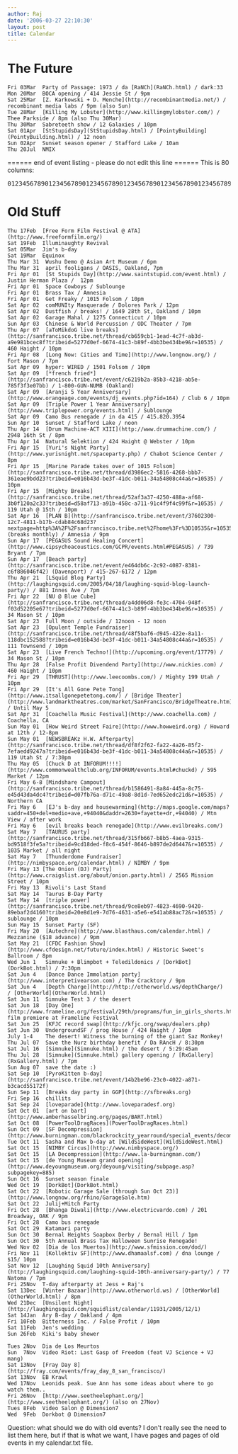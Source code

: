 ```yaml
---
author: Raj
date: '2006-03-27 22:10:30'
layout: post
title: Calendar
---
```


# The Future
    Fri 03Mar  Party of Passage: 1973 / da [RaNCh](RaNCh.html) / dark:33
    Mon 20Mar  BOCA opening / 414 Jessie St / 9pm
    Sat 25Mar  [Z. Karkowski + D. Menche](http://recombinantmedia.net/) / recombinant media labs / 9pm (also Sun)
    Tue 28Mar  [Killing My Lobster](http://www.killingmylobster.com/) / Thee Parkside / 8pm (also Thu 30Mar)
    Thu 30Mar  Sabreteeth show / 12 Galaxies / 10pm
    Sat 01Apr  [StStupidsDay](StStupidsDay.html) / [PointyBuilding](PointyBuilding.html) / 12 noon
    Sun 02Apr  Sunset season opener / Stafford Lake / 10am
    Thu 20Jul  NMIX
====== end of event listing - please do not edit this line ======
This is 80 columns:
<pre>
01234567890123456789012345678901234567890123456789012345678901234567890123456789
</pre>
# Old Stuff
    Thu 17Feb  [Free Form Film Festival @ ATA](http://www.freeformfilm.org/)
    Sat 19Feb  Illuminaughty Revival
    Sat 05Mar  Jim's b-day
    Sat 19Mar  Equinox
    Thu Mar 31  Wushu Demo @ Asian Art Museum / 6pm
    Thu Mar 31  april fooligans / OASIS, Oakland, 7pm
    Fri Apr 01  [St Stupids Day](http://www.saintstupid.com/event.html) / Justin Herman Plaza /  12pm 
    Fri Apr 01  Space Cowboys / Sublounge
    Fri Apr 01  Brass Tax / Amnesia
    Fri Apr 01  Get Freaky / 1015 Folsom / 10pm
    Sat Apr 02  comMUNIty Masquerade / Dolores Park / 12pm
    Sat Apr 02  Dustfish / breaks! / 1649 28th St, Oakland / 10pm
    Sat Apr 02  Garage Mahal / 1275 Connecticut / 10pm
    Sun Apr 03  Chinese & World Percussion / ODC Theater / 7pm
    Thu Apr 07  [aToMikdoG live breaks](http://sanfrancisco.tribe.net/thread/cb659cb1-1ead-4c7f-ab3d-a9e981bcec8f?tribeid=5277d0ef-6674-41c3-b89f-4bb3be434be9&r=10535) / 460 Haight / 10pm
    Fri Apr 08  [Long Now: Cities and Time](http://www.longnow.org/) / Fort Mason / 7pm
    Sat Apr 09  hyper: WIRED / 1501 Folsom / 10pm
    Sat Apr 09  [*french fried*](http://sanfrancisco.tribe.net/event/c6219b2a-85b3-4218-ab5e-785f3f3e07bb) / 1-800-GUN-NUMB (Oakland)
    Sat Apr 09  [Aranji 5 Year Anniversary](http://www.orangeage.com/events/dj_events.php?id=164) / Club 6 / 10pm
    Sat Apr 09  [Triple Power 1 Year Anniversary](http://www.triplepower.org/events.html) / Sublounge
    Sat Apr 09  Camo Bus renegade / in da 415 / 415.820.3954
    Sun Apr 10  Sunset / Stafford Lake / noon
    Thu Apr 14  [Drum Machine-ACT XIII](http://www.drummachine.com/) / 2948 16th St / 8pm
    Thu Apr 14  Natural Selektion / 424 Haight @ Webster / 10pm
    Fri Apr 15  [Yuri's Night Party](http://www.yurisnight.net/spaceparty.php) / Chabot Science Center / 8pm
    Fri Apr 15  [Marine Parade takes over of 1015 Folsom](http://sanfrancisco.tribe.net/thread/d3986ec2-5816-4268-bbb7-361eae9bdd23?tribeid=e016b43d-be3f-41dc-b011-34a54808c44a&r=10535) / 10pm
    Fri Apr 15  [Mighty Breaks](http://sanfrancisco.tribe.net/thread/52af3a37-4250-488a-af68-3b0f120a2c33?tribeid=d58af713-a91b-458c-a711-91c4f9f4c99f&r=10535) / 119 Utah @ 15th / 10pm
    Sat Apr 16  [PLAN B](http://sanfrancisco.tribe.net/event/37602300-12c7-4811-b17b-cdab84c68d23?nextpage=http%3A%2F%2Fsanfrancisco.tribe.net%2Fhome%3Fr%3D10535&r=10535)(breaks monthly) / Amnesia / 9pm
    Sun Apr 17  [PEGASUS Sound Healing Concert](http://www.cipsychoacoustics.com/GCPR/events.html#PEGASUS) / 739 Bryant / 7pm
    Sun Apr 17  [Beach party](http://sanfrancisco.tribe.net/event/e464db6c-2c92-4087-8381-c6f886046f42) (Davenport) / 415-267-6172 / 12pm
    Thu Apr 21  [LSquid Blog Party](http://laughingsquid.com/2005/04/18/laughing-squid-blog-launch-party/) / 881 Innes Ave / 7pm
    Fri Apr 22  [NU @ Blue Cube](http://sanfrancisco.tribe.net/thread/a4dd06d8-fe3c-4704-948f-f03d52205e67?tribeid=5277d0ef-6674-41c3-b89f-4bb3be434be9&r=10535) / 34 Mason St / 10pm
    Sat Apr 23  Full Moon / outside / 12noon - 12 noon
    Sat Apr 23  [Opulent Temple Fundraiser](http://sanfrancisco.tribe.net/thread/48f5baf6-d945-422e-8a11-118dbc152588?tribeid=e016b43d-be3f-41dc-b011-34a54808c44a&r=10535) / 111 Townsend / 10pm
    Sat Apr 23  [Live French Techno!](http://upcoming.org/event/17779) / 34 Mason St / 10pm
    Thu Apr 28  [False Profit Divendend Party](http://www.nickies.com) / 460 Haight / 10pm
    Fri Apr 29  [THRUST](http://www.leecoombs.com/) / Mighty 199 Utah / 10pm
    Fri Apr 29  [It's All Gone Pete Tong](http://www.itsallgonepetetong.com/) / [Bridge Theater](http://www.landmarktheatres.com/market/SanFrancisco/BridgeTheatre.htm) / Until May 5
    Sat Apr 31  [Coachella Music Festival](http://www.coachella.com) / Coachella, CA
    Sun May 01  [How Weird Street Faire](http://www.howweird.org) / Howard at 12th / 12-8pm
    Sun May 01  [NEWSBREAKz H.W. Afterparty](http://sanfrancisco.tribe.net/thread/df8f2f62-fa22-4a26-85f2-7efaedd9247a?tribeid=e016b43d-be3f-41dc-b011-34a54808c44a&r=10535) / 119 Utah St / 7:30pm 
    Thu May 05  [Chuck D at INFORUM!!!!](http://www.commonwealthclub.org/INFORUM/events.html#chuckd) / 595 Market / 12pm
    Fri May 6-8 [Mindshare Campout](http://sanfrancisco.tribe.net/thread/b1586491-8a84-445a-8c75-e45d43da4dc4?tribeid=d07fb76a-d71c-49a8-8d1d-7ed652edc21d&r=10535) / Northern CA
    Fri May 6   [EJ's b-day and housewarming](http://maps.google.com/maps?saddr=450+del+medio+ave,+94040&daddr=2630+fayette+dr,+94040) / Mtn View / after work
    Fri May 6   [evil breaks beach renegade](http://www.evilbreaks.com/)
    Sat May 7   [TAURUS party](http://sanfrancisco.tribe.net/thread/315fb667-b8b5-4aea-9315-bd9518f3fe5a?tribeid=9cd18ded-f8c6-454f-8646-b897de2d6447&r=10535) / 1035 Market / all night
    Sat May 7   [Thunderdome Fundraiser](http://nimbyspace.org/calendar.html) / NIMBY / 9pm
    Fri May 13 [The Onion (DJ) Party](http://www.craigslist.org/about/onion.party.html) / 2565 Mission Street / 10pm
    Fri May 13  Rivoli's Last Stand
    Sat May 14  Taurus B-Day Party
    Sat May 14  [triple power](http://sanfrancisco.tribe.net/thread/9ce8eb97-4823-4690-9420-89ebaf2d4160?tribeid=20e8d1e9-7d76-4631-a5e6-e541ab88ac72&r=10535) / sublounge / 10pm
    Sun May 15  Sunset Party (SF)
    Fri May 20  [Autechre](http://www.blasthaus.com/calendar.html) / Mezzanine ($18 advance) / 9pm
    Sat May 21  [CFDC Fashion Show](http://www.cfdesign.net/future/index.html) / Historic Sweet's Ballroom / 8pm
    Wed Jun 1   Simnuke + Blimpbot + Teledildonics / [DorkBot](DorkBot.html) / 7:30pm
    Sat Jun 4   [Dance Dance Immolation party](http://www.interpretivearson.com) / The Cracktory / 9pm
    Sat Jun 4   [Depth Charge](http://http://otherworld.ws/depthCharge/)  / [OtherWorld](OtherWorld.html)
    Sat Jun 11  Simnuke Test 3 / the desert
    Sat Jun 18  [Day One](http://www.frameline.org/festival/29th/programs/fun_in_girls_shorts.html) film premiere at Frameline Festival
    Sat Jun 25  [KFJC record swap](http://kfjc.org/swap/dealers.php)
    Sat Jun 30  UndergroundSF / prog House / 424 Haight / 10pm
    July 1-4    The desert! Witness the burning of the giant Saz Monkey!
    Thu Jul 07  Save the Nurz birthday benefit / Da RAncH / 8:30pm
    Sat Jul 16  [Simnuke](Simnuke.html) / the desert / 5:29:45am
    Thu Jul 28  [Simnuke](Simnuke.html) gallery opening / [RxGallery](RxGallery.html) / 7pm
    Sun Aug 07  save the date :)
    Sat Sep 10  [PyroKitten b-day](http://sanfrancisco.tribe.net/event/14b2be96-23c0-4022-a871-b3cacd55172f)
    Sun Sep 11  [Breaks day party in GGP](http://sfbreaks.org)
    Fri Sep 16  chillits
    Sat Sep 24  [loveparade](http://www.loveparadesf.org)
    Sat Oct 01  [art on bart](http://www.amberhasselbring.org/pages/BART.html)
    Sat Oct 08  [PowerToolDragRaces](PowerToolDragRaces.html)
    Sun Oct 09  [SF Decompression](http://www.burningman.com/blackrockcity_yearround/special_events/decompression/decom2005.html)
    Tue Oct 11  Sasha and Max b-day at [WildSideWest](WildSideWest.html)
    Sat Oct 15  [NIMBY Circus](http://www.nimbyspace.org/)
    Sat Oct 15  [LA Decompression](http://www.la-burningman.com/)
    Sat Oct 15  [de Young Museum grand opening](http://www.deyoungmuseum.org/deyoung/visiting/subpage.asp?subpagekey=885)
    Sun Oct 16  Sunset season finale
    Wed Oct 19  [DorkBot](DorkBot.html)
    Sat Oct 22  [Robotic Garage Sale (through Sun Oct 23)](http://www.longnow.org/rhino/GarageSale.htm)
    Sat Oct 22  Julij+Mitch Party
    Fri Oct 28  [Bhanga Diwali](http://www.electricvardo.com) / 201 Broadway, OAK / 9pm
    Fri Oct 28  Camo bus renegade
    Sat Oct 29  Katamari party
    Sun Oct 30  Bernal Heights Soapbox Derby / Bernal Hill / 1pm
    Sun Oct 30  5th Annual Brass Tax Halloween Sunrise Renegade!
    Wed Nov 02  [Dia de los Muertos](http://www.sfmission.com/dod/)
    Fri Nov 11  [Kollektiv SF](http://www.dhamaalsf.com) / dna lounge / $15/ 10pm
    Sat Nov 12  [Laughing Squid 10th Anniversary](http://laughingsquid.com/laughing-squid-10th-anniversary-party/) / 77 Natoma / 7pm
    Fri 25Nov  T-day afterparty at Jess + Raj's
    Sat 13Dec  [Winter Bazaar](http://www.otherworld.ws) / [OtherWorld](OtherWorld.html) / 8pm
    Wed 21Dec  [Unsilent Night](http://laughingsquid.com/squidlist/calendar/11931/2005/12/1)
    Sat 14Jan  Ary B-day / Oakland / 4pm
    Fri 10Feb  Bitterness Inc. / False Profit / 10pm
    Sat 11Feb  Jen's wedding
    Sun 26Feb  Kiki's baby shower

    Tues 2Nov  Dia de Los Meurtos
    Sun  7Nov  Video Riot: Last Gasp of Freedom (feat VJ Science + VJ mang)
    Sat 13Nov  [Fray Day 8](http://fray.com/events/fray_day_8_san_francisco/)
    Sat 13Nov  EB Krawl
    Wed 17Nov  Leonids peak. Sue Ann has some ideas about where to go watch them..
    Fri 26Nov  [http://www.seetheelephant.org/](http://www.seetheelephant.org/) (also on 27Nov)
    Tues 8Feb  Video Salon @ Dimension7
    Wed  9Feb  Dorkbot @ Dimension7  


Question: what should we do with old events? I don't really see the need to list them here, but if that is what we want, I have pages and pages of old events in my calendar.txt file.
